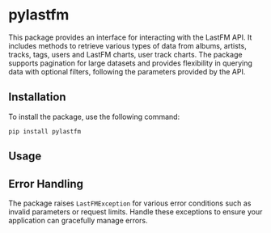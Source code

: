 # pylastfm

This package provides an interface for interacting with the LastFM API.
It includes methods to retrieve various types of data from albums, artists, tracks, tags, users and LastFM charts, user track charts. 
The package supports pagination for large datasets and provides flexibility in querying data with optional filters, following the parameters provided by the API.

## Installation

To install the package, use the following command:

```{.sh}
pip install pylastfm
```

## Usage

## Error Handling

The package raises `LastFMException` for various error conditions such as invalid parameters or request limits.
Handle these exceptions to ensure your application can gracefully manage errors.
